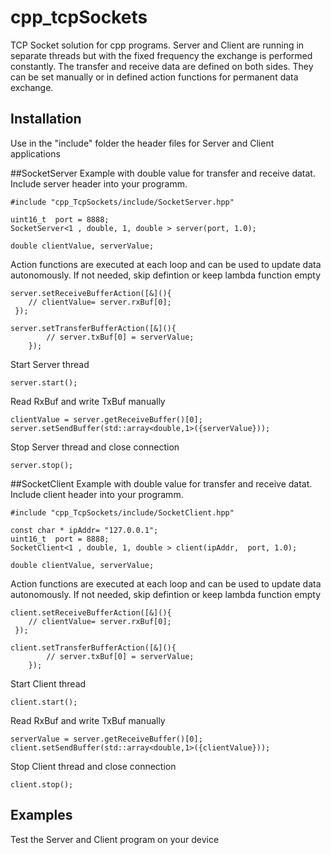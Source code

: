 # cpp_tcpSockets
TCP Socket solution for cpp programs. Server and Client are running in separate threads but with the fixed frequency the exchange is performed constantly. The transfer and receive data are defined on both sides. They can be set manually or in defined action functions for permanent data exchange. 

## Installation
Use in the "include" folder the header files for Server and Client applications

##SocketServer
Example with double value for transfer and receive datat. Include server header into your programm. 
```
#include "cpp_TcpSockets/include/SocketServer.hpp"

uint16_t  port = 8888; 
SocketServer<1 , double, 1, double > server(port, 1.0); 

double clientValue, serverValue; 
```
Action functions are executed at each loop and can be used to update data autonomously. If not needed, skip defintion or keep lambda function empty
```
server.setReceiveBufferAction([&](){ 
	// clientValue= server.rxBuf[0];
 }); 
    
server.setTransferBufferAction([&](){
        // server.txBuf[0] = serverValue; 
    }); 
```
Start Server thread
```
server.start(); 
```
Read RxBuf and write TxBuf manually
```
clientValue = server.getReceiveBuffer()[0];
server.setSendBuffer(std::array<double,1>({serverValue})); 
```
Stop Server thread and close connection 
```
server.stop(); 
```

##SocketClient
Example with double value for transfer and receive datat. Include client header into your programm. 
```
#include "cpp_TcpSockets/include/SocketClient.hpp"

const char * ipAddr= "127.0.0.1";
uint16_t  port = 8888; 
SocketClient<1 , double, 1, double > client(ipAddr,  port, 1.0); 

double clientValue, serverValue; 
```
Action functions are executed at each loop and can be used to update data autonomously. If not needed, skip defintion or keep lambda function empty
```
client.setReceiveBufferAction([&](){ 
	// clientValue= server.rxBuf[0];
 }); 
    
client.setTransferBufferAction([&](){
        // server.txBuf[0] = serverValue; 
    }); 
```
Start Client thread
```
client.start(); 
```
Read RxBuf and write TxBuf manually
```
serverValue = server.getReceiveBuffer()[0];
client.setSendBuffer(std::array<double,1>({clientValue})); 
```
Stop Client thread and close connection 
```
client.stop(); 
```

## Examples 
Test the Server and Client program on your device 



